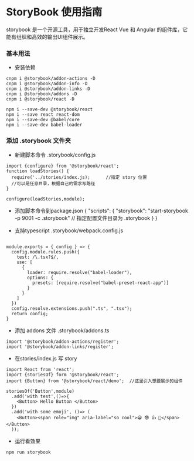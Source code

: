 # StoryBook 使用指南

storybook 是一个开源工具，用于独立开发React Vue 和 Angular 的组件库，它能有组织和高效的输出UI组件展示。

### 基本用法

- 安装依赖

```
cnpm i @storybook/addon-actions -D
cnpm i @storybook/addon-info -D
cnpm i @storybook/addon-links -D
cnpm i @storybook/addons -D
cnpm i @storybook/react -D

npm i --save-dev @storybook/react
npm i --save react react-dom
npm i --save-dev @babel/core
npm i --save-dev babel-loader
```

### 添加 .storybook 文件夹
- 新建脚本命令
.storybook/config.js
```
import {configure} from '@storybook/react';
function loadStories() {
  require('../stories/index.js);      //指定 story 位置
  //可以是任意目录，根据自己的需求写路径
}

configure(loadStories,module);
```

- 添加脚本命令到package.json
{
  "scripts": {
    "storybook": "start-storybook -p 9001 -c .storybook" // 指定配置文件目录为 .storybook
  }
}

- 支持typescript 
.storybook/webpack.config.js
```

module.exports = { config } => {
  config.module.rules.push({
    test: /\.tsx?$/,
    use: [
      {
        loader: require.resolve("babel-loader"),
        options: {
          presets: [require.resolve("babel-preset-react-app")]
        }
      }
    ]
  })
  config.resolve.extensions.push(".ts", ".tsx");
  return config;
}
```
- 添加 addons 文件
.storybook/addons.ts
```
import '@storybook/addon-actions/register';
import '@storybook/addon-links/register';
```

- 在stories/index.js 写 story

```
import React from 'react';
import {storiesOf} form '@storybook/react';
import {Button} from '@storybook/react/demo';  //这里引入想要展示的组件

storiesOf('Button',module)
  .add('with test',()=>{
    <Button> Hello Button </Button>
  })
  .add('with some emoji', ()=> (
    <Button><span role="img" aria-label="so cool">😀 😎 👍 💯</span></Button>
  ));
```
- 运行看效果
```
npm run storybook
```
